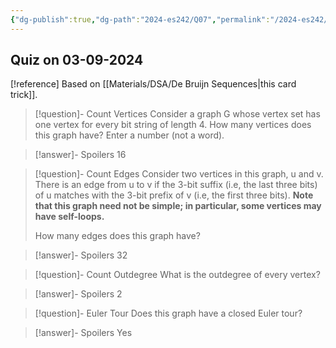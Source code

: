 ```yaml
---
{"dg-publish":true,"dg-path":"2024-es242/Q07","permalink":"/2024-es242/q07/"}
---
```


## Quiz on 03-09-2024


<div class="transclusion internal-embed is-loaded"><div class="markdown-embed">



[!reference] Based on [[Materials/DSA/De Bruijn Sequences\|this card trick]].

> [!question]- Count Vertices
> Consider a graph G whose vertex set has one vertex for every bit string of length 4. How many vertices does this graph have? Enter a number (not a word).

> [!answer]- Spoilers
> 16

> [!question]- Count Edges
> Consider two vertices in this graph, u and v. There is an edge from u to v if the 3-bit suffix (i.e, the last three bits) of u matches with the 3-bit prefix of v (i.e, the first three bits). **Note that this graph need not be simple; in particular, some vertices may have self-loops.** 
> 
> How many edges does this graph have?

> [!answer]- Spoilers
> 32


> [!question]- Count Outdegree
> What is the outdegree of every vertex?

> [!answer]- Spoilers
> 2

> [!question]- Euler Tour
> Does this graph have a closed Euler tour?

> [!answer]- Spoilers
> Yes

</div></div>


